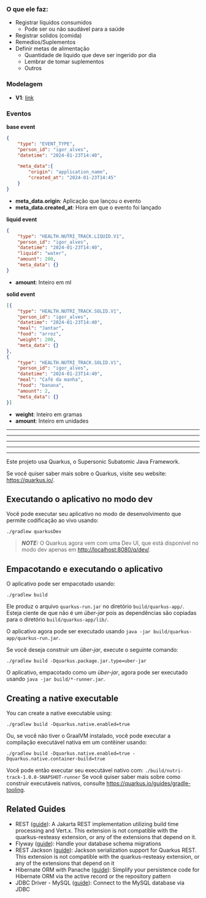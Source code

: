### O que ele faz:
- Registrar líquidos consumidos
    - Pode ser ou não saudável para a saúde
- Registrar solidos (comida)
- Remedios/Suplementos
- Definir metas de alimentação
    - Quantidade de liquido que deve ser ingerido por dia
    - Lembrar de tomar suplementos
    - Outros

### Modelagem
- **V1**: [link](https://dbdiagram.io/d/NutriTrack-v1-6722ad3b2c337ee119f19e44)

### Eventos

__base event__
```json
{
    "type": "EVENT_TYPE",
    "person_id": "igor_alves",
    "datetime": "2024-01-23T14:40",

    "meta_data":{
        "origin": "application_name",
        "created_at": "2024-01-23T14:45"
    }
}
```
- **meta_data.origin**: Aplicação que lançou o evento
- **meta_data.created_at**: Hora em que o evento foi lançado

__liquid event__
```json
{
    "type": "HEALTH.NUTRI_TRACK.LIQUID.V1",
    "person_id": "igor_alves",
    "datetime": "2024-01-23T14:40",
    "liquid": "water",
    "amount": 200,
    "meta_data": {}
}
```
- **amount**: Inteiro em ml

__solid event__
```json
[{
    "type": "HEALTH.NUTRI_TRACK.SOLID.V1",
    "person_id": "igor_alves",
    "datetime": "2024-01-23T14:40",
    "meal": "Jantar",
    "food": "arroz",
    "weight": 200,
    "meta_data": {}
},
{
    "type": "HEALTH.NUTRI_TRACK.SOLID.V1",
    "person_id": "igor_alves",
    "datetime": "2024-01-23T14:40",
    "meal": "Café da manha",
    "food": "banana",
    "amount": 2,
    "meta_data": {}
}]
```
- **weight**: Inteiro em gramas
- **amount**: Inteiro em unidades


-----
-----
-----
-----
-----

Este projeto usa Quarkus, o Supersonic Subatomic Java Framework.

Se você quiser saber mais sobre o Quarkus, visite seu website: <https://quarkus.io/>.

## Executando o aplicativo no modo dev

Você pode executar seu aplicativo no modo de desenvolvimento que permite codificação ao vivo usando:

```shell script
./gradlew quarkusDev
```

> **_NOTE:_**  O Quarkus agora vem com uma Dev UI, que está disponível no modo dev apenas em <http://localhost:8080/q/dev/>.

## Empacotando e executando o aplicativo

O aplicativo pode ser empacotado usando:

```shell script
./gradlew build
```

Ele produz o arquivo `quarkus-run.jar` no diretório `build/quarkus-app/`.
Esteja ciente de que não é um _über-jar_ pois as dependências são copiadas para o diretório `build/quarkus-app/lib/`.

O aplicativo agora pode ser executado usando `java -jar build/quarkus-app/quarkus-run.jar`.

Se você deseja construir um _über-jar_, execute o seguinte comando:
```shell script
./gradlew build -Dquarkus.package.jar.type=uber-jar
```

O aplicativo, empacotado como um _über-jar_, agora pode ser executado usando `java -jar build/*-runner.jar`.

## Creating a native executable

You can create a native executable using:

```shell script
./gradlew build -Dquarkus.native.enabled=true
```

Ou, se você não tiver o GraalVM instalado, você pode executar a compilação executável nativa em um contêiner usando:

```shell script
./gradlew build -Dquarkus.native.enabled=true -Dquarkus.native.container-build=true
```

Você pode então executar seu executável nativo com: `./build/nutri-track-1.0.0-SNAPSHOT-runner`
Se você quiser saber mais sobre como construir executáveis nativos, consulte <https://quarkus.io/guides/gradle-tooling>.

## Related Guides

- REST ([guide](https://quarkus.io/guides/rest)): A Jakarta REST implementation utilizing build time processing and Vert.x. This extension is not compatible with the quarkus-resteasy extension, or any of the extensions that depend on it.
- Flyway ([guide](https://quarkus.io/guides/flyway)): Handle your database schema migrations
- REST Jackson ([guide](https://quarkus.io/guides/rest#json-serialisation)): Jackson serialization support for Quarkus REST. This extension is not compatible with the quarkus-resteasy extension, or any of the extensions that depend on it
- Hibernate ORM with Panache ([guide](https://quarkus.io/guides/hibernate-orm-panache)): Simplify your persistence code for Hibernate ORM via the active record or the repository pattern
- JDBC Driver - MySQL ([guide](https://quarkus.io/guides/datasource)): Connect to the MySQL database via JDBC